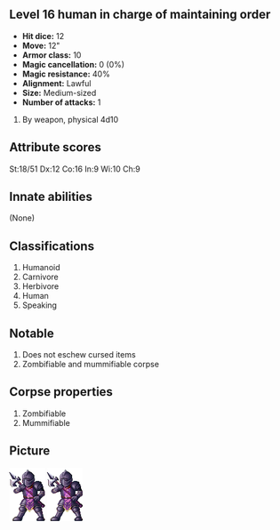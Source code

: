 ## Level 16 human in charge of maintaining order
- **Hit dice:** 12
- **Move:** 12"
- **Armor class:** 10
- **Magic cancellation:** 0 (0%)
- **Magic resistance:** 40%
- **Alignment:** Lawful
- **Size:** Medium-sized
- **Number of attacks:** 1
1. By weapon, physical 4d10
## Attribute scores
St:18/51 Dx:12 Co:16 In:9 Wi:10 Ch:9
## Innate abilities
(None)
## Classifications
1. Humanoid
2. Carnivore
3. Herbivore
4. Human
5. Speaking
## Notable
1. Does not eschew cursed items
2. Zombifiable and mummifiable corpse
## Corpse properties
1. Zombifiable
2. Mummifiable
## Picture
![Guard](https://github.com/hyvanmielenpelit/GnollHackTileSet/blob/main/Monsters/guard/guard.png) ![Guard](https://github.com/hyvanmielenpelit/GnollHackTileSet/blob/main/Monsters/guard/guard_female.png)

